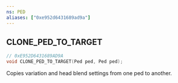 ```yaml
---
ns: PED
aliases: ["0xe952d6431689ad9a"]
---
```

## CLONE_PED_TO_TARGET

```c
// 0xE952D6431689AD9A
void CLONE_PED_TO_TARGET(Ped ped, Ped ped);
```

Copies variation and head blend settings from one ped to another.

